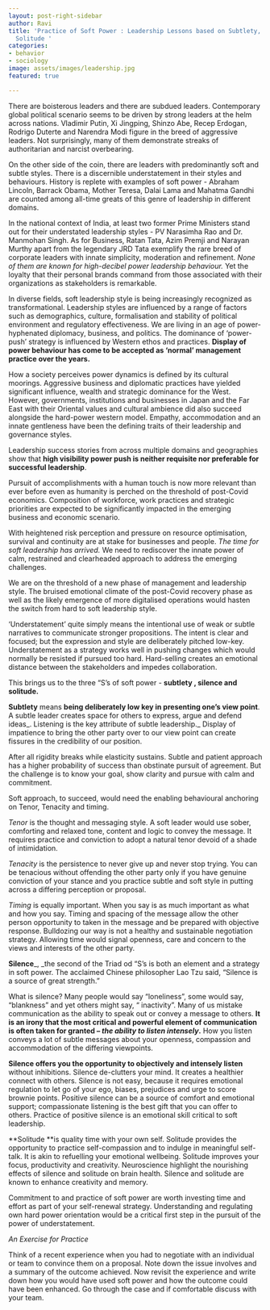```yaml
---
layout: post-right-sidebar
author: Ravi
title: 'Practice of Soft Power : Leadership Lessons based on Subtlety, Silence and
  Solitude '
categories:
- behavior
- sociology
image: assets/images/leadership.jpg
featured: true

---
```

There are boisterous leaders and there are subdued leaders. Contemporary global political scenario seems to be driven by strong leaders at the helm across nations. Vladimir Putin, Xi Jingping, Shinzo Abe, Recep Erdogan, Rodrigo Duterte and Narendra Modi figure in the breed of aggressive leaders. Not surprisingly, many of them demonstrate streaks of authoritarian and narcist overbearing.

On the other side of the coin, there are leaders with predominantly soft and subtle styles. There is a discernible understatement in their styles and behaviours. History is replete with examples of soft power - Abraham Lincoln, Barrack Obama, Mother Teresa, Dalai Lama and Mahatma Gandhi are counted among all-time greats of this genre of leadership in different domains.

In the national context of India, at least two former Prime Ministers stand out for their understated leadership styles - PV Narasimha Rao and Dr. Manmohan Singh. As for Business, Ratan Tata, Azim Premji and Narayan Murthy apart from the legendary JRD Tata exemplify the rare breed of corporate leaders with innate simplicity, moderation and refinement. _None of them are known for high-decibel power leadership behaviour._ Yet the loyalty that their personal brands command from those associated with their organizations as stakeholders is remarkable.

In diverse fields, soft leadership style is being increasingly recognized as transformational. Leadership styles are influenced by a range of factors such as demographics, culture, formalisation and stability of political environment and regulatory effectiveness. We are living in an age of power-hyphenated diplomacy, business, and politics. The dominance of ‘power-push’ strategy is influenced by Western ethos and practices. **Display of power behaviour has come to be accepted as ‘normal’ management practice over the years.**

How a society perceives power dynamics is defined by its cultural moorings. Aggressive business and diplomatic practices have yielded significant influence, wealth and strategic dominance for the West. However, governments, institutions and businesses in Japan and the Far East with their Oriental values and cultural ambience did also succeed alongside the hard-power western model. Empathy, accommodation and an innate gentleness have been the defining traits of their leadership and governance styles.

Leadership success stories from across multiple domains and geographies show that **high visibility power push is neither requisite nor preferable for successful leadership**.

Pursuit of accomplishments with a human touch is now more relevant than ever before even as humanity is perched on the threshold of post-Covid economics. Composition of workforce, work practices and strategic priorities are expected to be significantly impacted in the emerging business and economic scenario.

With heightened risk perception and pressure on resource optimisation, survival and continuity are at stake for businesses and people. _The time for soft leadership has arrived._ We need to rediscover the innate power of calm, restrained and clearheaded approach to address the emerging challenges.

We are on the threshold of a new phase of management and leadership style. The bruised emotional climate of the post-Covid recovery phase as well as the likely emergence of more digitalised operations would hasten the switch from hard to soft leadership style.

‘Understatement’ quite simply means the intentional use of weak or subtle narratives to communicate stronger propositions. The intent is clear and focused; but the expression and style are deliberately pitched low-key. Understatement as a strategy works well in pushing changes which would normally be resisted if pursued too hard. Hard-selling creates an emotional distance between the stakeholders and impedes collaboration.

This brings us to the three “S’s of soft power - **subtlety , silence and solitude.**

**Subtlety** means **being deliberately low key in presenting one’s view point**. A subtle leader creates space for others to express, argue and defend ideas_. Listening is the key attribute of subtle leadership._ Display of impatience to bring the other party over to our view point can create fissures in the credibility of our position.

After all rigidity breaks while elasticity sustains. Subtle and patient approach has a higher probability of success than obstinate pursuit of agreement. But the challenge is to know your goal, show clarity and pursue with calm and commitment.

Soft approach, to succeed, would need the enabling behavioural anchoring on Tenor, Tenacity and timing.

_Tenor_ is the thought and messaging style. A soft leader would use sober, comforting and relaxed tone, content and logic to convey the message. It requires practice and conviction to adopt a natural tenor devoid of a shade of intimidation.

_Tenacity_ is the persistence to never give up and never stop trying. You can be tenacious without offending the other party only if you have genuine conviction of your stance and you practice subtle and soft style in putting across a differing perception or proposal.

_Timing_ is equally important. When you say is as much important as what and how you say. Timing and spacing of the message allow the other person opportunity to taken in the message and be prepared with objective response. Bulldozing our way is not a healthy and sustainable negotiation strategy. Allowing time would signal openness, care and concern to the views and interests of the other party.

**Silence**_, _the second of the Triad od “S’s is both an element and a strategy in soft power. The acclaimed Chinese philosopher Lao Tzu said, “Silence is a source of great strength.”

What is silence? Many people would say “loneliness”, some would say, “blankness” and yet others might say, “ inactivity”. Many of us mistake communication as the ability to speak out or convey a message to others. **It is an irony that the most critical and powerful element of communication is often taken for granted – _the ability to listen intensely_.** How you listen conveys a lot of subtle messages about your openness, compassion and accommodation of the differing viewpoints.

**Silence offers you the opportunity to objectively and intensely listen** without inhibitions. Silence de-clutters your mind. It creates a healthier connect with others. Silence is not easy, because it requires emotional regulation to let go of your ego, biases, prejudices and urge to score brownie points. Positive silence can be a source of comfort and emotional support; compassionate listening is the best gift that you can offer to others. Practice of positive silence is an emotional skill critical to soft leadership.

**Solitude **is quality time with your own self. Solitude provides the opportunity to practice self-compassion and to indulge in meaningful self-talk. It is akin to refuelling your emotional wellbeing. Solitude improves your focus, productivity and creativity. Neuroscience highlight the nourishing effects of silence and solitude on brain health. Silence and solitude are known to enhance creativity and memory.

Commitment to and practice of soft power are worth investing time and effort as part of your self-renewal strategy. Understanding and regulating own hard power orientation would be a critical first step in the pursuit of the power of understatement.

_An Exercise for Practice_

Think of a recent experience when you had to negotiate with an individual or team to convince them on a proposal. Note down the issue involves and a summary of the outcome achieved. Now revisit the experience and write down how you would have used soft power and how the outcome could have been enhanced. Go through the case and if comfortable discuss with your team.